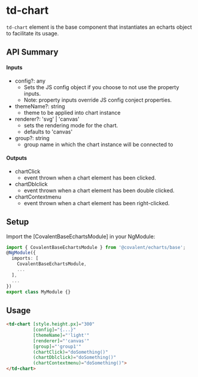 # td-chart

`td-chart` element is the base component that instantiates an echarts object to facilitate its usage.

## API Summary

#### Inputs

+ config?: any
  + Sets the JS config object if you choose to not use the property inputs.
  + Note: property inputs override JS config conject properties.
+ themeName?: string
  + theme to be applied into chart instance
+ renderer?: 'svg' | 'canvas'
  + sets the rendering mode for the chart.
  + defaults to 'canvas'
+ group?: string
  + group name in which the chart instance will be connected to


#### Outputs

+ chartClick
  + event thrown when a chart element has been clicked.
+ chartDblclick
  + event thrown when a chart element has been double clicked.
+ chartContextmenu
  + event thrown when a chart element has been right-clicked.


## Setup

Import the [CovalentBaseEchartsModule] in your NgModule:

```typescript
import { CovalentBaseEchartsModule } from '@covalent/echarts/base';
@NgModule({
  imports: [
    CovalentBaseEchartsModule,
    ...
  ],
  ...
})
export class MyModule {}
```

## Usage

```html
<td-chart [style.height.px]="300"
          [config]="{...}"
          [themeName]="'light'"
          [renderer]="'canvas'"
          [group]="'group1'"
          (chartClick)="doSomething()"
          (chartDblclick)="doSomething()"
          (chartContextmenu)="doSomething()">
</td-chart>
```
